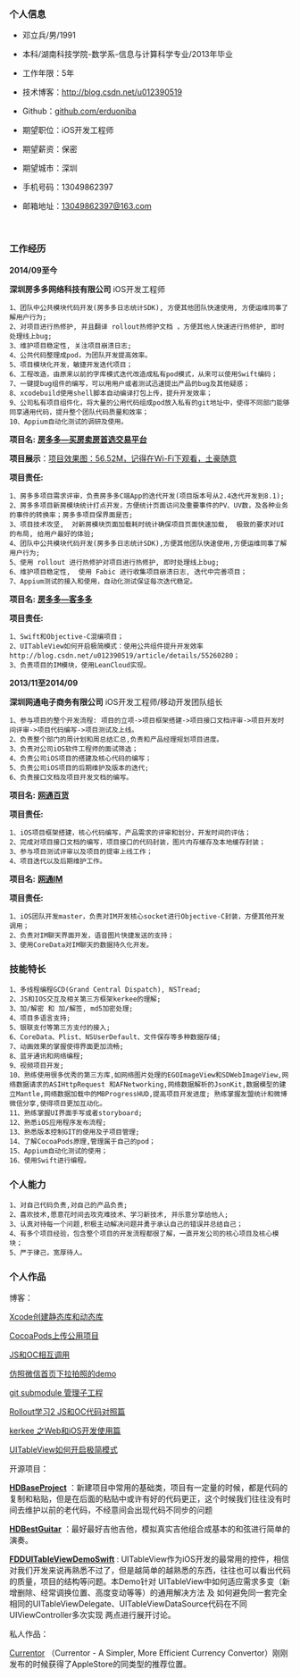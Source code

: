 ### 个人信息

- 邓立兵/男/1991

- 本科/湖南科技学院-数学系-信息与计算科学专业/2013年毕业

- 工作年限：5年

- 技术博客：http://blog.csdn.net/u012390519

- Github：[github.com/erduoniba](https://github.com/erduoniba)

- 期望职位：iOS开发工程师

- 期望薪资：保密

- 期望城市：深圳

- 手机号码：13049862397 

- 邮箱地址：13049862397@163.com

  ​

### 工作经历

**2014/09至今**

**深圳房多多网络科技有限公司**     iOS开发工程师

```
1、团队中公共模块代码开发(房多多日志统计SDK), 方便其他团队快速使用, 方便运维同事了解用户行为; 
2、对项目进行热修护, 并且翻译 rollout热修护文档 ，方便其他人快速进行热修护, 即时处理线上bug;
3、维护项目稳定性, 关注项目崩溃日志;
4、公共代码整理成pod，为团队开发提高效率。
5、项目模块化开发，敏捷开发迭代项目；
6、工程改造，由原来以前的字库模式迭代改造成私有pod模式，从来可以使用Swift编码；
7、一键提bug组件的编写，可以用用户或者测试迅速提出产品的bug及其他疑惑；
8、xcodebuild使用shell脚本自动编译打包上传，提升开发效率；
9、公司私有项目组件化，将大量的公用代码组成pod放入私有的git地址中，使得不同部门能够同享通用代码，提升整个团队代码质量和效率；
10、Appium自动化测试的调研及使用。
```

**项目名:**   [**房多多—买房卖房首选交易平台**](https://appsto.re/cn/c6wqY.i)

**项目展示**：[项目效果图：56.52M，记得在Wi-Fi下观看，土豪随意](http://7xqhx8.com1.z0.glb.clouddn.com/fdd.gif)

**项目责任:** 

```
1、房多多项目需求评审，负责房多多C端App的迭代开发(项目版本号从2.4迭代开发到8.1);
2、房多多项目新房模块统计打点开发，方便统计页面访问及重要事件的PV、UV数，及各种业务的事件的转换率；房多多项目保界面是否;
3、项目技术攻坚,  对新房模块页面加载耗时统计确保项目页面快速加载,  极致的要求对UI的布局, 给用户最好的体验;
4、团队中公共模块代码开发(房多多日志统计SDK),方便其他团队快速使用,方便运维同事了解用户行为; 
5、使用 rollout 进行热修护对项目进行热修护, 即时处理线上bug;
6、维护项目稳定性,  使用 Fabic 进行收集项目崩溃日志, 迭代中完善项目；
7、Appium测试的接入和使用，自动化测试保证每次迭代稳定。
```

**项目名:**   [**房多多—客多多**](https://fir.im/consultant) 

**项目责任:** 

```
1、Swift和Objective-C混编项目；
2、UITableView如何开启极简模式：使用公共组件提升开发效率http://blog.csdn.net/u012390519/article/details/55260280；
3、负责项目的IM模块，使用LeanCloud实现。
```



**2013/11至2014/09**

**深圳网通电子商务有限公司**    iOS开发工程师/移动开发团队组长

```
1、参与项目的整个开发流程: 项目的立项->项目框架搭建->项目接口文档评审->项目开发时间评审->项目代码编写->项目测试及上线。
2、负责整个部门的周计划和周总结汇总,负责和产品经理规划项目进度。
3、负责对公司iOS软件工程师的面试筛选；
4、负责公司iOS项目的搭建及核心代码的编写；
5、负责公司iOS项目的后期维护及版本的迭代;
6、负责接口文档及项目开发文档的编写。
```

**项目名:**  [**网通百货**](https://itunes.apple.com/cn/app/wang-tong-bai-huo-shou-ji/id825481902?mt=8)

**项目责任:**

```
1、iOS项目框架搭建，核心代码编写，产品需求的评审和划分，开发时间的评估；
2、完成对项目接口文档的编写，项目接口的代码封装，图片内存缓存及本地缓存封装；
3、参与项目测试评审以及项目的提审上线工作；
4、项目迭代以及后期维护工作。
```

**项目名:**  [**网通IM**](https://appsto.re/cn/nziDU.i)

**项目责任:**

```
1、iOS团队开发master，负责对IM开发核心socket进行Objective-C封装，方便其他开发调用；
2、负责对IM聊天界面开发，语音图片快捷发送的支持；
3、使用CoreData对IM聊天的数据持久化开发。
```



### 技能特长

```
1、多线程编程GCD(Grand Central Dispatch), NSTread;
2、JS和IOS交互及相关第三方框架kerkee的理解;
3、加/解密 和 加/解签, md5加密处理;
4、项目多语言支持;
5、银联支付等第三方支付的接入; 
6、CoreData、Plist、NSUserDefault、文件保存等多种数据存储; 
7、动画效果的掌握使得界面更加流畅; 
8、蓝牙通讯和网络编程;
9、视频项目开发; 
10、熟练使用很多优秀的第三方库,如网络图片处理的EGOImageView和SDWebImageView,网络数据请求的ASIHttpRequest 和AFNetworking,网络数据解析的JsonKit,数据模型的建立Mantle,网络数据加载中的MBProgressHUD,提高项目开发进度; 熟练掌握友盟统计和微博微信分享,使得项目更加互动化。
11、熟练掌握UI界面手写或者storyboard; 
12、熟悉iOS应用程序发布流程; 
13、熟悉版本控制GIT的使用及子项目管理;
14、了解CocoaPods原理,管理属于自己的pod；
15、Appium自动化测试的使用；
16、使用Swift进行编程。
```



### 个人能力

```
1、对自己代码负责,对自己的产品负责; 
2、喜欢技术,愿意花时间去攻克难技术、学习新技术, 并乐意分享给他人; 
3、认真对待每一个问题,积极主动解决问题并勇于承认自己的错误并总结自己；
4、有多个项目经验，包含整个项目的开发流程都很了解，一直开发公司的核心项目及核心模块；
5、严于律己，宽厚待人。
```



### 个人作品

博客：

[Xcode创建静态库和动态库](http://blog.csdn.net/u012390519/article/details/41442793)

[CocoaPods上传公用项目](http://blog.csdn.net/u012390519/article/details/48497343)

[JS和OC相互调用](http://blog.csdn.net/u012390519/article/details/50144049)

[仿照微信首页下拉拍照的demo](http://blog.csdn.net/u012390519/article/details/50350694)

[git submodule 管理子工程](http://blog.csdn.net/u012390519/article/details/51356714)

[Rollout学习2 JS和OC代码对照篇](http://blog.csdn.net/u012390519/article/details/51444190)

[kerkee 之Web和iOS开发使用篇](http://blog.csdn.net/u012390519/article/details/51702233)

[UITableView如何开启极简模式](http://blog.csdn.net/u012390519/article/details/55260280) 

开源项目：

[**HDBaseProject**](https://github.com/erduoniba/HDBaseProject) ：新建项目中常用的基础类，项目有一定量的时候，都是代码的复制和粘贴，但是在后面的粘贴中或许有好的代码更正，这个时候我们往往没有时间去维护以前的老代码，不经意间会出现代码不同步的问题

[**HDBestGuitar**](https://github.com/erduoniba/HDBestGuitar) ：最好最好吉他吉他，模拟真实吉他组合成基本的和弦进行简单的演奏。

[**FDDUITableViewDemoSwift**](https://github.com/erduoniba/FDDUITableViewDemoSwift) : UITableView作为iOS开发的最常用的控件，相信对我们开发来说再熟悉不过了，但是越简单的越熟悉的东西，往往也可以看出代码的质量，项目的结构等问题。本Demo针对 UITableView中如何适应需求多变（新增删除、经常调换位置、高度变动等等）的通用解决方法 及 如何避免同一套完全相同的UITableViewDelegate、UITableViewDataSource代码在不同UIViewController多次实现 两点进行展开讨论。

私人作品：

[Currentor](https://itunes.apple.com/cn/app/currentor-a-simpler-more-efficient-currency-convertor/id916165134?mt=8) （Currentor - A Simpler, More Efficient Currency Convertor）刚刚发布的时候获得了AppleStore的同类型的推荐位置。









